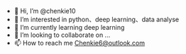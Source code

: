 - 👋 Hi, I’m @chenkie10
- 👀 I’m interested in python、deep learning、data analyse
- 🌱 I’m currently learning deep learning
- 💞️ I’m looking to collaborate on ...
- 📫 How to reach me Chenkie6@outlook.com

<!---
chenkie10/chenkie10 is a ✨ special ✨ repository because its `README.md` (this file) appears on your GitHub profile.
You can click the Preview link to take a look at your changes.
--->
